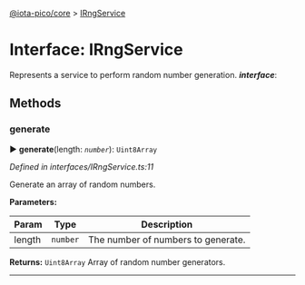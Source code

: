 [@iota-pico/core](../README.md) > [IRngService](../interfaces/irngservice.md)



# Interface: IRngService


Represents a service to perform random number generation.
*__interface__*: 



## Methods
<a id="generate"></a>

###  generate

► **generate**(length: *`number`*): `Uint8Array`



*Defined in interfaces/IRngService.ts:11*



Generate an array of random numbers.


**Parameters:**

| Param | Type | Description |
| ------ | ------ | ------ |
| length | `number`   |  The number of numbers to generate. |





**Returns:** `Uint8Array`
Array of random number generators.






___


